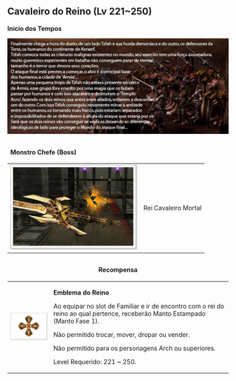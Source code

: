 ## Cavaleiro do Reino (Lv 221~250)

<html>
  <head>
    <meta charset="utf-8" />
    <meta name="viewport" content="width=device-width" />
  </head>
  <body>
<p><strong>Inicio dos Tempos</strong></p>
<p align="center"><img src="./Quests-files/Cavaleiro-do-Reino-files/wyd_img_cavaleiro-do-reino-1.jpg"/></p>

<table border="0" cellpadding="0" cellspacing="0">
	<thead>
	<tr>
		<td colspan="2"><p><strong>Monstro Chefe (Boss)</strong></p></td>
	</tr>
	</thead>
	<tbody>		
	<tr>						
		<td><img src="./Quests-files/Cavaleiro-do-Reino-files/wyd_img_cavaleiro-do-reino-2.jpg"></td>
		<td><p class="negrito">Rei Cavaleiro Mortal</p></td>
	</tr>
	</tbody>
</table>

<table border="0" cellpadding="0" cellspacing="0">
	<thead>
	<tr>
		<td align="center" colspan="2"><p><strong>Recompensa</strong></p></td>
	</tr>
	</thead>
	<tbody>		
	<tr>						
		<td><img src="./Quests-files/Cavaleiro-do-Reino-files/wyd_img_cavaleiro-do-reino-3.jpg"></td>
		<td><p><strong>Emblema do Reino</strong></p>
			<p>Ao equipar no slot de Familiar e ir de encontro com o rei do reino ao qual pertence, receberão Manto Estampado (Manto Fase 1).</p>
			<p>Não permitido trocar, mover, dropar ou vender.</p>
			<p>Não permitido para os personagens Arch ou superiores.</p>
			<p>Level Requerido: 221 ~ 250.</p></td>
	</tr>
	</tbody>
</table>
  </body>
</html>
